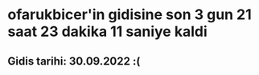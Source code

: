 # ofarukbicer'in gidisine son 3 gun 21 saat 23 dakika 11 saniye kaldi

## Gidis tarihi: 30.09.2022 :(